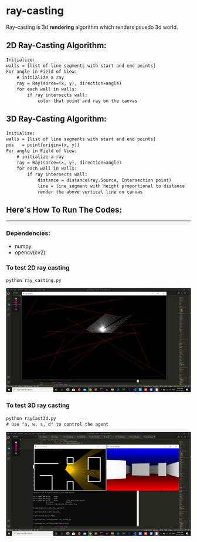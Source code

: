 # ray-casting

Ray-casting is 3d **rendering** algorithm which renders psuedo 3d world.

## 2D Ray-Casting Algorithm:
    Initialize:
    walls = [list of line segments with start and end points]
    For angle in Field of View:
        # initialize a ray
        ray = Ray(sorce=(x, y), direction=angle)
        for each wall in walls:
            if ray intersects wall:
                color that point and ray on the canvas
      

## 3D Ray-Casting Algorithm:
    Initialize:
    walls = [list of line segments with start and end points]
    pos   = point(origin=(x, y))
    For angle in Field of View:
        # initialize a ray
        ray = Ray(sorce=(x, y), direction=angle)
        for each wall in walls:
            if ray intersects wall:
                distance = distance(ray.Source, Intersection point)
                line = line_segment with height proportional to distance
                render the above vertical line on canvas
                

##  Here's How To Run The Codes:
***
###  Dependencies:
*  numpy
*  opencv(cv2)

### To test 2D ray casting

    python ray_casting.py
    
<img src="./screenshots/3d.png">

### To test 3D ray casting

    python rayCast3d.py
    # use "a, w, s, d" to control the agent

<img src="./screenshots/2d.png">

    
                
        
    
